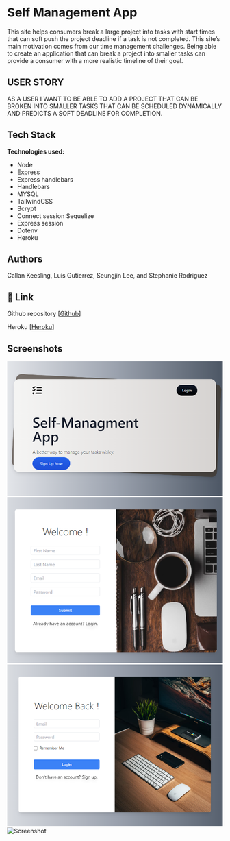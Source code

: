 # Self Management App

This site helps consumers break a large project into tasks with start times that can soft push the project deadline if a task is not completed.
This site’s main motivation comes from our time management challenges. Being able to create an application that can break a project into smaller tasks can provide a consumer with a more realistic timeline of their goal.

## USER STORY

AS A USER I WANT TO BE ABLE TO ADD A PROJECT THAT CAN BE BROKEN INTO SMALLER TASKS THAT CAN BE SCHEDULED DYNAMICALLY AND PREDICTS A SOFT DEADLINE FOR COMPLETION.

## Tech Stack

**Technologies used:**

- Node
- Express
- Express handlebars
- Handlebars
- MYSQL
- TailwindCSS
- Bcrypt
- Connect session Sequelize
- Express session
- Dotenv
- Heroku

## Authors

Callan Keesling, Luis Gutierrez, Seungjin Lee, and Stephanie Rodriguez

## 🔗 Link

Github repository
[[Github](https://github.com/Callank21/Self-Management-App)]

Heroku
[[Heroku](https://self-management-app.herokuapp.com/)]

## Screenshots

![Screenshot](/assets/Opening.png)
![Screenshot](/assets/SignUp.png)
![Screenshot](/assets/Login.png)
![Screenshot](/assets/final-example1.png)